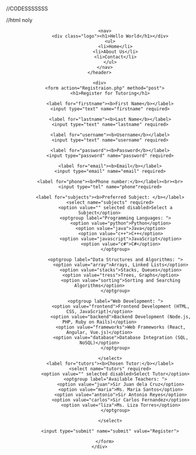 //CODESSSSSSS

//html noly
<!DOCTYPE html>
<html lang="en">
<head>
    <meta charset="UTF-8">
    <meta name="viewport" content="width=device-width, initial-scale=1.0">
    <title>Registration</title>
</head>
<body>
    <header>

        <nav>
            <div class="logo"><h1>Hello World</h1></div>
            <ul>
                <li>Home</li>
                <li>About Us</li>
                <li>Contact</li>
            </ul>
        </nav>
    </header>

    <div>
        <form action="Registraion.php" method="post">
            <h1>Register for Tutoring</h1>

            <label for="firstname"><b>First Name</b></label>
            <input type="text" name="firstname" required>

            <label for="lastname"><b>Last Name</b></label>
            <input type="text" name="lastname" required>

            <label for="username"><b>Username</b></label>
            <input type="text" name="username" required>

            <label for="password"><b>Password</b></label>
            <input type="password" name="password" required>

            <label for="email"><b>Email</b></label>
            <input type="email" name="email" required>

            <label for="phone"><b>Phone number:</b></label><br><br>
            <input type="tel" name="phone"required>

            <label for="subjects"><b>Preferred Subject: </b></label>
            <select name="subjects" required>
                <option value="" selected disabled>Select a Subject</option>
                <optgroup label="Programming Languages: ">
                    <option value="python">Python</option>
                    <option value="java">Java</option>
                    <option value="c++">C++</option>
                    <option value="javascript">JavaScript</option>
                    <option value="c#">C#</option>
                </optgroup>

                <optgroup label="Data Structures and Algorithms: ">
                    <option value="array">Arrays, Linked Lists</option>
                    <option value="stacks">Stacks, Queues</option>
                    <option value="tress">Trees, Graphs</option>
                    <option value="sorting">Sorting and Searching Algorithms</option>
                </optgroup>

                <optgroup label="Web Development: ">
                    <option value="frontend">Frontend Development (HTML, CSS, JavaScript)</option>
                    <option value="backend">Backend Development (Node.js, PHP, Ruby on Rails)</option>
                    <option value="frameworks">Web Frameworks (React, Angular, Vue.js)</option>
                    <option value="database">Database Integration (SQL, NoSQL)</option>
                </optgroup>
                
            </select>
            <label for="tutors"><b>Chosen Tutor:</b></label>
            <select name="tutors" required>
                <option value="" selected disabled>Select Tutor</option>
                <optgroup label="Available Teachers: ">
                    <option value="juan">Sir Juan dela Cruz</option>
                    <option value="maria">Ms. Maria Santos</option>
                    <option value="antonio">Sir Antonio Reyes</option>
                    <option value="carlos">Sir Carlos Fernandez</option>
                    <option value="liza">Ms. Liza Torres</option>
                </optgroup>

            </select>

            <input type="submit" name="submit" value="Register">
            
        </form>
    </div>
</body>
</html>
